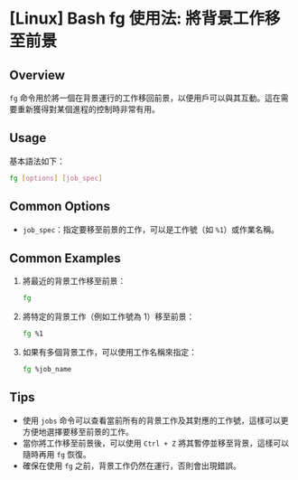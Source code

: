 # [Linux] Bash fg 使用法: 將背景工作移至前景

## Overview
`fg` 命令用於將一個在背景運行的工作移回前景，以便用戶可以與其互動。這在需要重新獲得對某個進程的控制時非常有用。

## Usage
基本語法如下：
```bash
fg [options] [job_spec]
```

## Common Options
- `job_spec`：指定要移至前景的工作，可以是工作號（如 `%1`）或作業名稱。

## Common Examples
1. 將最近的背景工作移至前景：
   ```bash
   fg
   ```

2. 將特定的背景工作（例如工作號為 1）移至前景：
   ```bash
   fg %1
   ```

3. 如果有多個背景工作，可以使用工作名稱來指定：
   ```bash
   fg %job_name
   ```

## Tips
- 使用 `jobs` 命令可以查看當前所有的背景工作及其對應的工作號，這樣可以更方便地選擇要移至前景的工作。
- 當你將工作移至前景後，可以使用 `Ctrl + Z` 將其暫停並移至背景，這樣可以隨時再用 `fg` 恢復。
- 確保在使用 `fg` 之前，背景工作仍然在運行，否則會出現錯誤。